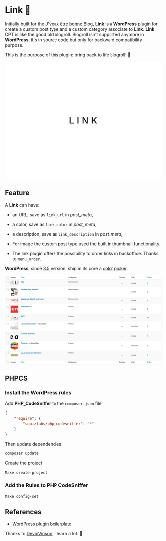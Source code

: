 # Link 🔗

Initially built for the [J'veux être bonne Blog](http://www.jveuxetrebonne.com/), __Link__ is a __WordPress__ plugin for create a custom post type and a custom category associate to __Link__.
__Link__ CPT is like the good old blogroll. Blogroll isn't supported anymore in __WordPress__, it's in source code but only for backward compatibility purpose.

This is the purpose of this plugin: bring back to life blogroll! 🙏

![Status](assets/screenshot.png)

## Feature

A __Link__ can have:

- an URL, save as `link_url` in _post_meta_,

- a color, save as `link_color` in _post_meta_,

- a description, save as `link_description` in _post_meta_,

- For image the custom post type used the built in thumbnail functionality.

- The link plugin offers the possibility to order links in backoffice. Thanks to `menu_order`.

__WordPress__, since [3.5](https://make.wordpress.org/core/2012/11/30/new-color-picker-in-wp-3-5/) version, ship in its core a [color picker](https://github.com/automattic/Iris).

![Columns](img/link-columns.png "Columns")

## PHPCS

### Install the WordPress rules

Add __PHP_CodeSniffer__ to the `composer.json` file

```json
{
    "require": {
        "squizlabs/php_codesniffer": "*"
    }
}
```

Then update dependencies

```bash
composer update
```

Create the project

```bash
Make create-project
```

### Add the Rules to PHP CodeSniffer

```bash
Make config-set
```

## References

- [WordPress plugin boilerplate](https://github.com/DevinVinson/WordPress-Plugin-Boilerplate)

Thanks to [DevinVinson](https://github.com/DevinVinson), I learn a lot. 🙏
